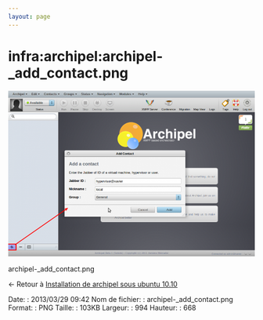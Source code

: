 ```yaml
---
layout: page
---
```


infra:archipel:archipel-\_add\_contact.png
==========================================

[![archipel-\_add\_contact.png](../../../assets/media/infra/archipel/archipel-_add_contact.png@cache=&w=900&h=604 "archipel-_add_contact.png")](../../../assets/media/infra/archipel/archipel-_add_contact.png@cache= "Afficher le fichier original")

archipel-\_add\_contact.png

← Retour à [Installation de archipel sous ubuntu
10.10](../../../infra/archipel.html "infra:archipel")

Date:
:   2013/03/29 09:42
Nom de fichier:
:   archipel-\_add\_contact.png
Format:
:   PNG
Taille:
:   103KB
Largeur:
:   994
Hauteur:
:   668

